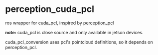 # perception_cuda_pcl

ros wrapper for [cuda_pcl](https://github.com/NVIDIA-AI-IOT/cuda-pcl), inspired by [perception_pcl](https://github.com/ros-perception/perception_pcl)

**note:** cuda_pcl is close source and only available in jetson devices.

cuda_pcl_conversion uses pcl's pointcloud definitions, so it depends on perception_pcl.
